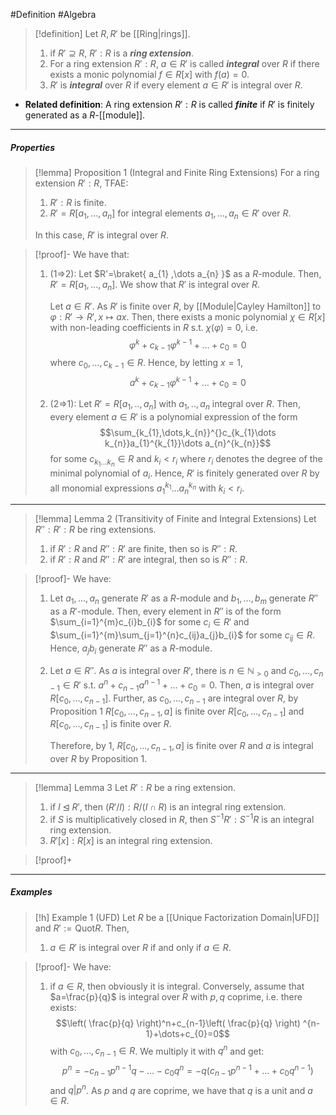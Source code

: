 #Definition #Algebra 

> [!definition]
> Let $R,R'$ be [[Ring|rings]].
> 1. if $R'\supseteq R$, $R':R$ is a ***ring extension***.
> 2. For a ring extension $R':R$, $a\in R'$ is called ***integral*** over $R$ if there exists a monic polynomial $f\in R[x]$ with $f(a)=0$.
> 3. $R'$ is ***integral*** over $R$ if every element $a\in R'$ is integral over $R$.
- **Related definition**: A ring extension $R':R$ is called ***finite*** if $R'$ is finitely generated as a $R$-[[module]].
---
##### Properties
> [!lemma] Proposition 1 (Integral and Finite Ring Extensions)
> For a ring extension $R':R$, TFAE:
> 1. $R':R$ is finite.
> 2. $R'=R[a_{1},\dots,a_{n}]$ for integral elements $a_{1},\dots,a_{n}\in R'$ over $R$.
>    
> In this case, $R'$ is integral over $R$.

> [!proof]-
> We have that:
> 1. (1=>2): Let $R'=\braket{ a_{1} ,\dots a_{n}  }$ as a $R$-module. Then, $R'=R[a_{1},\dots,a_{n}]$. We show that $R'$ is integral over $R$. 
>    
>    Let $a\in R'$. As $R'$ is finite over $R$, by [[Module|Cayley Hamilton]] to $\varphi:R'\to R',x \mapsto ax$. Then, there exists a monic polynomial $\chi\in R[x]$ with non-leading coefficients in $R$ s.t. $\chi(\varphi)=0$, i.e. $$\varphi^k+c_{k-1}\varphi^{k-1}+\dots+c_{0}=0$$where $c_{0},\dots,c_{k-1}\in R$. Hence, by letting $x=1$, $$a^k+c_{k-1}\varphi^{k-1}+\dots+c_{0}=0$$
>  2. (2=>1): Let $R'=R[a_{1},..,a_{n}]$ with $a_{1},..,a_{n}$ integral over $R$. Then, every element $a\in R'$ is a polynomial expression of the form $$\sum_{k_{1},\dots,k_{n}}^{}c_{k_{1}\dots k_{n}}a_{1}^{k_{1}}\dots a_{n}^{k_{n}}$$for some $c_{k_{1}\dots k_{n}}\in R$ and $k_{i}<r_{i}$ where $r_{i}$ denotes the degree of the minimal polynomial of $a_{i}$. Hence, $R'$ is finitely generated over $R$ by all monomial expressions $a_{1}^{k_{1}}\dots a_{n}^{k_{n}}$ with $k_{i}<r_{i}$. 

---
> [!lemma] Lemma 2 (Transitivity of Finite and Integral Extensions)
> Let $R'':R':R$ be ring extensions.
> 1. if $R':R$ and $R'':R'$ are finite, then so is $R'':R$.
> 2. if $R':R$ and $R'':R'$ are integral, then so is $R'':R$.

> [!proof]-
> We have:
> 1. Let $a_{1},\dots,a_{n}$ generate $R'$ as a $R$-module and $b_{1},\dots,b_{m}$ generate $R''$ as a $R'$-module. Then, every element in $R''$ is of the form $\sum_{i=1}^{m}c_{i}b_{i}$ for some $c_{i}\in R'$ and $\sum_{i=1}^{m}\sum_{j=1}^{n}c_{ij}a_{j}b_{i}$ for some $c_{ij}\in R$. Hence, $a_{j}b_{i}$ generate $R''$ as a $R$-module.
> 2. Let $a\in R''$. As $a$ is integral over $R'$, there is $n\in \mathbb{N}_{> 0}$ and $c_{0},\dots,c_{n-1}\in R'$ s.t. $a^n+c_{n-1}a^{n-1}+\dots+c_{0}=0$. Then, $a$ is integral over $R[c_{0},\dots,c_{n-1}]$. Further, as $c_{0},\dots,c_{n-1}$ are integral over $R$, by Proposition 1 $R[c_{0},\dots,c_{n-1},a]$ is finite over $R[c_{0},\dots,c_{n-1}]$ and $R[c_{0},\dots,c_{n-1}]$ is finite over $R$. 
>    
>    Therefore, by 1, $R[c_{0},\dots,c_{n-1},a]$ is finite over $R$ and $a$ is integral over $R$ by Proposition 1. 
---
> [!lemma] Lemma 3
> Let $R':R$ be a ring extension.
> 1. if $I\unlhd R'$, then $(R' /I):R/(I\cap R)$ is an integral ring extension.
> 2. if $S$ is multiplicatively closed in $R$, then $S^{-1}R': S^{-1}R$ is an integral ring extension.
> 3. $R'[x]:R[x]$ is an integral ring extension.

> [!proof]+
> 

---
##### Examples
> [!h] Example 1 (UFD)
> Let $R$ be a [[Unique Factorization Domain|UFD]] and $R':=\text{Quot}R$. Then, 
> 1. $a\in R'$ is integral over $R$ if and only if $a\in R$.

> [!proof]-
> We have:
> 1. if $a\in R$, then obviously it is integral. Conversely, assume that $a=\frac{p}{q}$ is integral over $R$ with $p,q$ coprime, i.e. there exists: $$\left( \frac{p}{q} \right)^n+c_{n-1}\left( \frac{p}{q} \right) ^{n-1}+\dots+c_{0}=0$$with $c_{0},\dots,c_{n-1}\in R$. We multiply it with $q^n$ and get: $$p^n=-c_{n-1}p^{n-1}q-\dots-c_{0}q^n=-q(c_{n-1}p^{n-1}+\dots+c_{0}q^{n-1})$$and $q|p^n$. As $p$ and $q$ are coprime, we have that $q$ is a unit and $a\in R$.